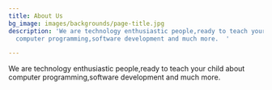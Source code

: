 ```yaml
---
title: About Us
bg_image: images/backgrounds/page-title.jpg
description: 'We are technology enthusiastic people,ready to teach your child about
  computer programming,software development and much more.  '

---
```

We are technology enthusiastic people,ready to teach your child about computer programming,software development and much more.